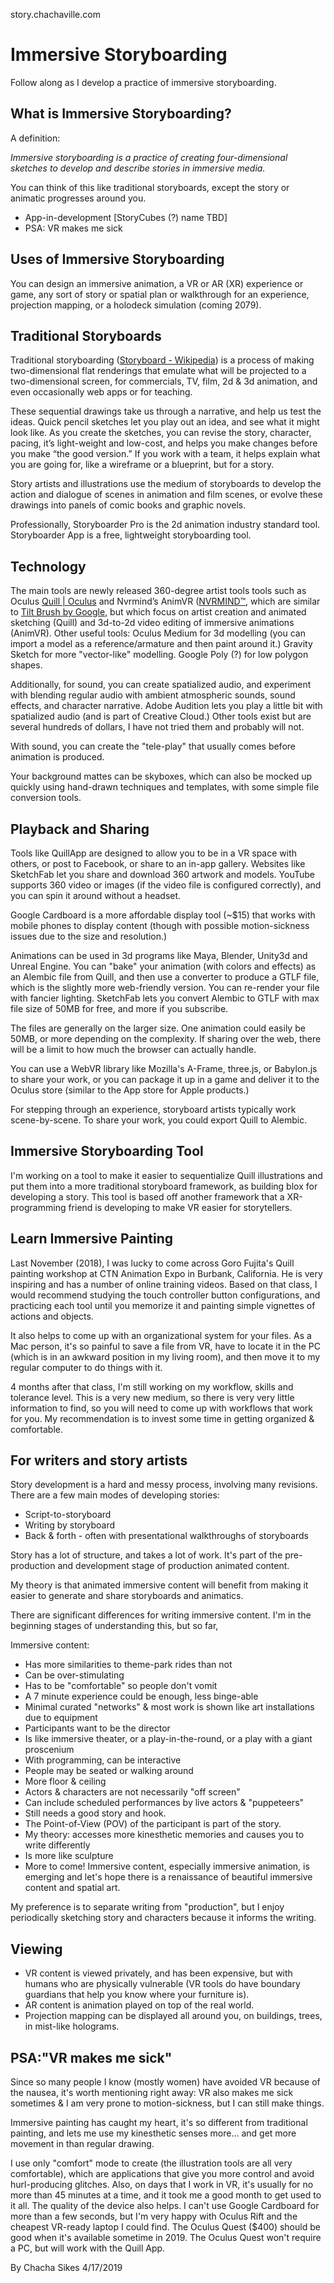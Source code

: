 story.chachaville.com

# Immersive Storyboarding
Follow along as I develop a practice of immersive storyboarding.

## What is Immersive Storyboarding?
A definition:

*Immersive storyboarding is a practice of creating four-dimensional sketches to develop and describe stories in immersive media.*

You can think of this like traditional storyboards, except the story or animatic progresses around you.

- App-in-development [StoryCubes (?) name TBD]
- PSA: VR makes me sick

## Uses of Immersive Storyboarding
You can design an immersive animation, a VR or AR (XR) experience or game, any sort of story or spatial plan or walkthrough for an experience, projection mapping, or a holodeck simulation (coming 2079).

## Traditional Storyboards
Traditional storyboarding ([Storyboard - Wikipedia](https://en.wikipedia.org/wiki/Storyboard)) is a process of making two-dimensional flat renderings that emulate what will be projected to a two-dimensional screen, for commercials, TV, film, 2d & 3d animation, and even occasionally web apps or for teaching.

These sequential drawings take us through a narrative, and help us test the ideas. Quick pencil sketches let you play out an idea, and see what it might look like. As you create the sketches, you can revise the story, character, pacing, it’s light-weight and low-cost, and helps you make changes before you make “the good version.” If you work with a team, it helps explain what you are going for, like a wireframe or a blueprint, but for a story.

Story artists and illustrations use the medium of storyboards to develop the action and dialogue of scenes in animation and film scenes, or evolve these drawings into panels of comic books and graphic novels.

Professionally, Storyboarder Pro is the 2d animation industry standard tool. Storyboarder App is a free, lightweight storyboarding tool.

## Technology
The main tools are newly released 360-degree artist tools tools such as Oculus [Quill | Oculus](https://www.oculus.com/experiences/rift/1118609381580656/) and Nvrmind’s AnimVR ([NVRMIND™](https://nvrmind.io/), which are similar to [Tilt Brush by Google](https://www.tiltbrush.com/), but which focus on artist creation and animated sketching (Quill) and 3d-to-2d video editing of immersive animations (AnimVR). Other useful tools: Oculus Medium for 3d modelling (you can import a model as a reference/armature and then paint around it.) Gravity Sketch for more "vector-like" modelling. Google Poly (?) for low polygon shapes.

Additionally, for sound, you can create spatialized audio, and experiment with blending regular audio with ambient atmospheric sounds, sound effects, and character narrative. Adobe Audition lets you play a little bit with spatialized audio (and is part of Creative Cloud.) Other tools exist but are several hundreds of dollars, I have not tried them and probably will not.

With sound, you can create the "tele-play" that usually comes before animation is produced.

Your background mattes can be skyboxes, which can also be mocked up quickly using hand-drawn techniques and templates, with some simple file conversion tools.

## Playback and Sharing
Tools like QuillApp are designed to allow you to be in a VR space with others, or post to Facebook, or share to an in-app gallery. Websites like SketchFab let you share and download 360 artwork and models. YouTube supports 360 video or images (if the video file is configured correctly), and you can spin it around without a headset.

Google Cardboard is a more affordable display tool (~$15) that works with mobile phones to display content (though with possible motion-sickness issues due to the size and resolution.)

Animations can be used in 3d programs like Maya, Blender, Unity3d and Unreal Engine. You can "bake" your animation (with colors and effects) as an Alembic file from Quill, and then use a converter to produce a GTLF file, which is the slightly more web-friendly version. You can re-render your file with fancier lighting. SketchFab lets you convert Alembic to GTLF with max file size of 50MB for free, and more if you subscribe.

The files are generally on the larger size. One animation could easily be 50MB, or more depending on the complexity. If sharing over the web, there will be a limit to how much the browser can actually handle.

You can use a WebVR library like Mozilla's A-Frame, three.js, or Babylon.js to share your work, or you can package it up in a game and deliver it to the Oculus store (similar to the App store for Apple products.)

For stepping through an experience, storyboard artists typically work scene-by-scene. To share your work, you could export Quill to Alembic.

## Immersive Storyboarding Tool
I'm working on a tool to make it easier to sequentialize Quill illustrations and put them into a more traditional storyboard framework, as building blox for developing a story. This tool is based off another framework that a XR-programming friend is developing to make VR easier for storytellers.

## Learn Immersive Painting

Last November (2018), I was lucky to come across Goro Fujita's Quill painting workshop at CTN Animation Expo in Burbank, California. He is very inspiring and has a number of online training videos. Based on that class, I would recommend studying the touch controller button configurations, and practicing each tool until you memorize it and painting simple vignettes of actions and objects.

It also helps to come up with an organizational system for your files. As a Mac person, it's so painful to save a file from VR, have to locate it in the PC (which is in an awkward position in my living room), and then move it to my regular computer to do things with it.

4 months after that class, I'm still working on my workflow, skills and tolerance level. This is a very new medium, so there is very very little information to find, so you will need to come up with workflows that work for you. My recommendation is to invest some time in getting organized & comfortable.  

## For writers and story artists
Story development is a hard and messy process, involving many revisions. There are a few main modes of developing stories:

- Script-to-storyboard
- Writing by storyboard
- Back & forth - often with presentational walkthroughs of storyboards

Story has a lot of structure, and takes a lot of work. It's part of the pre-production and development stage of production animated content.

My theory is that animated immersive content will benefit from making it easier to generate and share storyboards and animatics.

There are significant differences for writing immersive content. I'm in the beginning stages of understanding this, but so far,

Immersive content:
- Has more similarities to theme-park rides than not
- Can be over-stimulating
- Has to be "comfortable" so people don't vomit
- A 7 minute experience could be enough, less binge-able
- Minimal curated "networks" & most work is shown like art installations due to equipment
- Participants want to be the director
- Is like immersive theater, or a play-in-the-round, or a play with a giant proscenium
- With programming, can be interactive
- People may be seated or walking around
- More floor & ceiling
- Actors & characters are not necessarily "off screen"
- Can include scheduled performances by live actors & "puppeteers"
- Still needs a good story and hook.
- The Point-of-View (POV) of the participant is part of the story.
- My theory: accesses more kinesthetic memories and causes you to write differently
- Is more like sculpture
- More to come! Immersive content, especially immersive animation, is emerging and let's hope there is a renaissance of beautiful immersive content and spatial art.

My preference is to separate writing from "production", but I enjoy periodically sketching story and characters because it informs the writing.

## Viewing
- VR content is viewed privately, and has been expensive, but with humans who are physically vulnerable (VR tools do have boundary guardians that help you know where your furniture is).
- AR content is animation played on top of the real world.
- Projection mapping can be displayed all around you, on buildings, trees, in mist-like holograms.

## PSA:"VR makes me sick"
Since so many people I know (mostly women) have avoided VR because of the nausea, it's worth mentioning right away: VR also makes me sick sometimes & I am very prone to motion-sickness, but I can still make things.

Immersive painting has caught my heart, it's so different from traditional painting, and lets me use my kinesthetic senses more... and get more movement in than regular drawing.

I use only "comfort" mode to create (the illustration tools are all very comfortable), which are applications that give you more control and avoid hurl-producing glitches. Also, on days that I work in VR, it's usually for no more than 45 minutes at a time, and it took me a good month to get used to it all. The quality of the device also helps. I can't use Google Cardboard for more than a few seconds, but I'm very happy with Oculus Rift and the cheapest VR-ready laptop I could find. The Oculus Quest ($400) should be good when it's available sometime in 2019. The Oculus Quest won't require a PC, but will work with the Quill App.

By Chacha Sikes
4/17/2019
